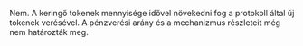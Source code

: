 Nem. A keringő tokenek mennyisége idővel növekedni fog a protokoll által új tokenek verésével. A pénzverési arány és a mechanizmus részleteit még nem határozták meg.